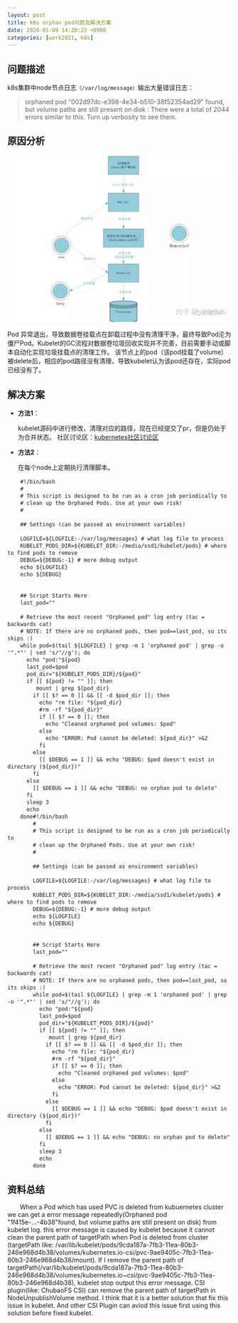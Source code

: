 ```yaml
---
layout: post
title: k8s orphan pod问题及解决方案
date: 2020-01-09 14:20:23 +0900
categories: [work2021, k8s] 
---
```

## 问题描述
k8s集群中node节点日志`（/var/log/message）`输出大量错误日志：
>
>orphaned pod "002d97dc-e398-4e34-b510-38f52354ad29" found, but volume paths are still present on disk : There were a total of 2044 errors similar to this. Turn up verbosity to see them.
>


## 原因分析
![Alt_text](/public/img/work/sentry.png)

Pod 异常退出，导致数据卷挂载点在卸载过程中没有清理干净，最终导致Pod沦为僵尸Pod。Kubelet的GC流程对数据卷垃圾回收实现并不完善，目前需要手动或脚本自动化实现垃圾挂载点的清理工作。
该节点上的pod（该pod挂载了volume）被delete后，相应的pod路径没有清理，导致kubelet认为该pod还存在，实际pod已经没有了。

## 解决方案
* **方法1**：
    
    kubelet源码中进行修改，清理对应的路径，现在已经提交了pr，但是仍处于为合并状态。
    社区讨论区：[kubernetes社区讨论区](https://github.com/kubernetes/kubernetes/issues/60987)

* **方法2**：
    
    在每个node上定期执行清理脚本。
````shell
    #!/bin/bash
    #
    # This script is designed to be run as a cron job periodically to
    # clean up the Orphaned Pods. Use at your own risk!
    #
    
    ## Settings (can be passed as environment variables)
    
    LOGFILE=${LOGFILE:-/var/log/messages} # what log file to process
    KUBELET_PODS_DIR=${KUBELET_DIR:-/media/ssd1/kubelet/pods} # where to find pods to remove
    DEBUG=${DEBUG:-1} # more debug output
    echo ${LOGFILE}
    echo ${DEBUG}
    
    
    ## Script Starts Here
    last_pod=""
    
    # Retrieve the most recent "Orphaned pod" log entry (tac =  backwards cat)
    # NOTE: If there are no orphaned pods, then pod==last_pod, so its skips :)
    while pod=$(tail ${LOGFILE} | grep -m 1 'orphaned pod' | grep -o '".*"' | sed 's/"//g'); do
      echo "pod:"${pod}
      last_pod=$pod
      pod_dir="${KUBELET_PODS_DIR}/${pod}"
      if [[ ${pod} != "" ]]; then 
         mount | grep ${pod_dir}
        if [[ $? == 0 ]] && [[ -d $pod_dir ]]; then
          echo "rm file: "${pod_dir}
          #rm -rf "${pod_dir}"
          if [[ $? == 0 ]]; then
            echo "Cleaned orphaned pod volumes: $pod"
          else
            echo "ERROR: Pod cannot be deleted: ${pod_dir}" >&2
          fi
        else
          [[ $DEBUG == 1 ]] && echo "DEBUG: $pod doesn't exist in directory (${pod_dir})"
        fi
      else
        [[ $DEBUG == 1 ]] && echo "DEBUG: no orphan pod to delete"
      fi 
      sleep 3 
      echo 
    done#!/bin/bash
        #
        # This script is designed to be run as a cron job periodically to
        # clean up the Orphaned Pods. Use at your own risk!
        #
        
        ## Settings (can be passed as environment variables)
        
        LOGFILE=${LOGFILE:-/var/log/messages} # what log file to process
        KUBELET_PODS_DIR=${KUBELET_DIR:-/media/ssd1/kubelet/pods} # where to find pods to remove
        DEBUG=${DEBUG:-1} # more debug output
        echo ${LOGFILE}
        echo ${DEBUG}
        
        
        ## Script Starts Here
        last_pod=""
        
        # Retrieve the most recent "Orphaned pod" log entry (tac =  backwards cat)
        # NOTE: If there are no orphaned pods, then pod==last_pod, so its skips :)
        while pod=$(tail ${LOGFILE} | grep -m 1 'orphaned pod' | grep -o '".*"' | sed 's/"//g'); do
          echo "pod:"${pod}
          last_pod=$pod
          pod_dir="${KUBELET_PODS_DIR}/${pod}"
          if [[ ${pod} != "" ]]; then 
             mount | grep ${pod_dir}
            if [[ $? == 0 ]] && [[ -d $pod_dir ]]; then
              echo "rm file: "${pod_dir}
              #rm -rf "${pod_dir}"
              if [[ $? == 0 ]]; then
                echo "Cleaned orphaned pod volumes: $pod"
              else
                echo "ERROR: Pod cannot be deleted: ${pod_dir}" >&2
              fi
            else
              [[ $DEBUG == 1 ]] && echo "DEBUG: $pod doesn't exist in directory (${pod_dir})"
            fi
          else
            [[ $DEBUG == 1 ]] && echo "DEBUG: no orphan pod to delete"
          fi 
          sleep 3 
          echo 
        done
````

## 资料总结
&emsp;&emsp;When a Pod which has used PVC is deleted from kubuernetes cluster we can get a error message repeatedly(Orphaned pod "1f415e-...-4b38"found, but volume paths are still present on disk) from kubelet log.
this error message is caused by kubelet because it cannot clean the parent path of targetPath when Pod is deleted from cluster
(targetPath like: /var/lib/kubelet/pods/9cda187a-7fb3-11ea-80b3-246e968d4b38/volumes/kubernetes.io-csi/pvc-9ae9405c-7fb3-11ea-80b3-246e968d4b38/mount). If I remove the parent path of targetPath(/var/lib/kubelet/pods/9cda187a-7fb3-11ea-80b3-246e968d4b38/volumes/kubernetes.io~csi/pvc-9ae9405c-7fb3-11ea-80b3-246e968d4b38), kubelet stop output this error message. CSI plugin(like: ChubaoFS CSI) can remove the parent path of targetPath in NodeUnpublishVolume method.
I think that it is a better solution that fix this issue in kubelet. And other CSI Plugin can aviod this issue first using this solution before fixed kubelet.
